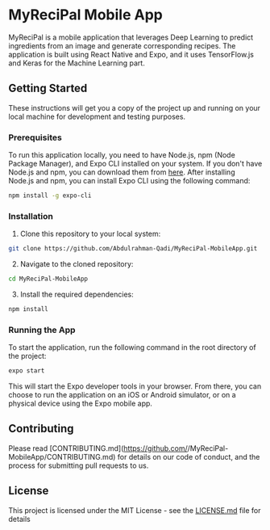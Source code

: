 # MyReciPal Mobile App

MyReciPal is a mobile application that leverages Deep Learning to predict ingredients from an image and generate corresponding recipes. The application is built using React Native and Expo, and it uses TensorFlow.js and Keras for the Machine Learning part.

## Getting Started

These instructions will get you a copy of the project up and running on your local machine for development and testing purposes.

### Prerequisites

To run this application locally, you need to have Node.js, npm (Node Package Manager), and Expo CLI installed on your system. If you don't have Node.js and npm, you can download them from [here](https://nodejs.org/en/download/). After installing Node.js and npm, you can install Expo CLI using the following command:

```bash
npm install -g expo-cli
```

### Installation

1. Clone this repository to your local system:

```bash
git clone https://github.com/Abdulrahman-Qadi/MyReciPal-MobileApp.git
```

2. Navigate to the cloned repository:

```bash
cd MyReciPal-MobileApp
```

3. Install the required dependencies:

```bash
npm install
```

### Running the App

To start the application, run the following command in the root directory of the project:

```bash
expo start
```

This will start the Expo developer tools in your browser. From there, you can choose to run the application on an iOS or Android simulator, or on a physical device using the Expo mobile app.

## Contributing

Please read [CONTRIBUTING.md](https://github.com/<Your GitHub username>/MyReciPal-MobileApp/CONTRIBUTING.md) for details on our code of conduct, and the process for submitting pull requests to us.

## License

This project is licensed under the MIT License - see the [LICENSE.md](https://github.com/Abdulrahman-Qadi/MyReciPal-MobileApp/LICENSE.md) file for details
